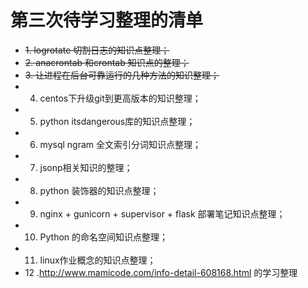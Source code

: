 # 第三次待学习整理的清单

* ~~1. logrotate 切割日志的知识点整理；~~
* ~~2. anacrontab 和crontab 知识点的整理；~~
* ~~3. 让进程在后台可靠运行的几种方法的知识整理；~~
* 4. centos下升级git到更高版本的知识整理；
* 5. python itsdangerous库的知识点整理；
* 6. mysql ngram 全文索引分词知识点整理；
* 7. jsonp相关知识的整理；
* 8. python 装饰器的知识点整理；
* 9. nginx + gunicorn + supervisor + flask 部署笔记知识点整理；
* 10. Python 的命名空间知识点整理；
* 11. linux作业概念的知识点整理；
* 12 .http://www.mamicode.com/info-detail-608168.html 的学习整理